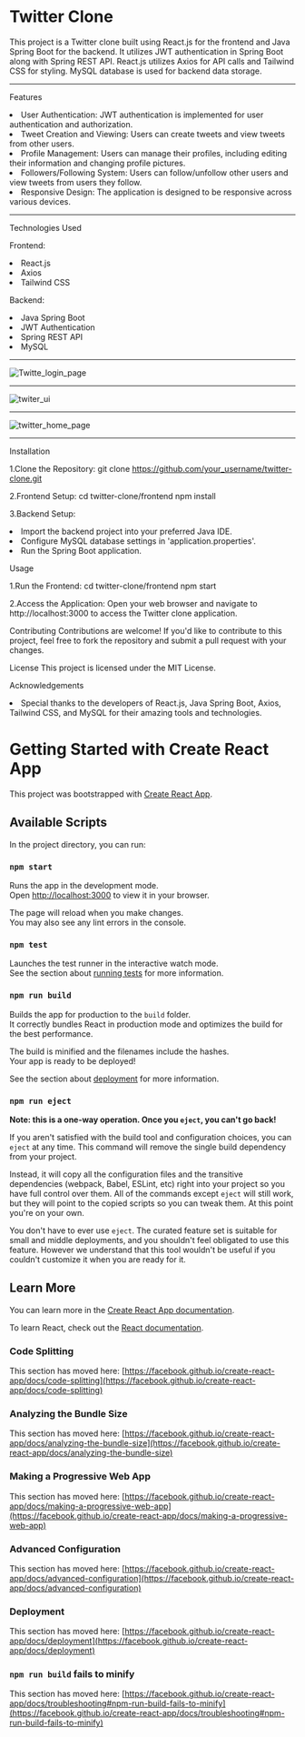 <h1>Twitter Clone</h1>

This project is a Twitter clone built using React.js for the frontend and Java Spring Boot for the backend. It utilizes JWT authentication in Spring Boot along with Spring REST API.
React.js utilizes Axios for API calls and Tailwind CSS for styling. MySQL database is used for backend data storage.

<hr>

Features

<li>User Authentication: JWT authentication is implemented for user authentication and authorization.</li>
<li>Tweet Creation and Viewing: Users can create tweets and view tweets from other users.</li>
<li>Profile Management: Users can manage their profiles, including editing their information and changing profile pictures.</li>
<li>Followers/Following System: Users can follow/unfollow other users and view tweets from users they follow.</li>
<li>Responsive Design: The application is designed to be responsive across various devices.</li>

<hr>

Technologies Used

Frontend:
<li>React.js</li>
<li>Axios</li>
<li>Tailwind CSS</li>


Backend:
<li>Java Spring Boot</li>
<li>JWT Authentication</li>
<li>Spring REST API</li>
<li>MySQL</li>

<hr>

![Twitte_login_page](https://github.com/gebadakash/Twitter-Clone/assets/137673292/87453f18-1c9c-44b7-bb8a-eb099922ccfd)

<hr>

![twiter_ui](https://github.com/gebadakash/Twitter-Clone/assets/137673292/4bdcfedb-9ad7-4961-a1ba-3d6a28575ddb)

<hr>

![twitter_home_page](https://github.com/gebadakash/Twitter-Clone/assets/137673292/5185b266-c507-449c-8f90-8692e38e2a8a)

<hr>

Installation

1.Clone the Repository:
git clone https://github.com/your_username/twitter-clone.git

2.Frontend Setup:
cd twitter-clone/frontend
npm install

3.Backend Setup:
<li>Import the backend project into your preferred Java IDE.</li>
<li>Configure MySQL database settings in 'application.properties'.</li>
<li>Run the Spring Boot application.</li>

Usage

1.Run the Frontend:
cd twitter-clone/frontend
npm start

2.Access the Application:
Open your web browser and navigate to http://localhost:3000 to access the Twitter clone application.

Contributing
Contributions are welcome! If you'd like to contribute to this project, feel free to fork the repository and submit a pull request with your changes.

License
This project is licensed under the MIT License.

Acknowledgements
<li>Special thanks to the developers of React.js, Java Spring Boot, Axios, Tailwind CSS, and MySQL for their amazing tools and technologies.</li>


# Getting Started with Create React App

This project was bootstrapped with [Create React App](https://github.com/facebook/create-react-app).

## Available Scripts

In the project directory, you can run:

### `npm start`

Runs the app in the development mode.\
Open [http://localhost:3000](http://localhost:3000) to view it in your browser.

The page will reload when you make changes.\
You may also see any lint errors in the console.

### `npm test`

Launches the test runner in the interactive watch mode.\
See the section about [running tests](https://facebook.github.io/create-react-app/docs/running-tests) for more information.

### `npm run build`

Builds the app for production to the `build` folder.\
It correctly bundles React in production mode and optimizes the build for the best performance.

The build is minified and the filenames include the hashes.\
Your app is ready to be deployed!

See the section about [deployment](https://facebook.github.io/create-react-app/docs/deployment) for more information.

### `npm run eject`

**Note: this is a one-way operation. Once you `eject`, you can't go back!**

If you aren't satisfied with the build tool and configuration choices, you can `eject` at any time. This command will remove the single build dependency from your project.

Instead, it will copy all the configuration files and the transitive dependencies (webpack, Babel, ESLint, etc) right into your project so you have full control over them. All of the commands except `eject` will still work, but they will point to the copied scripts so you can tweak them. At this point you're on your own.

You don't have to ever use `eject`. The curated feature set is suitable for small and middle deployments, and you shouldn't feel obligated to use this feature. However we understand that this tool wouldn't be useful if you couldn't customize it when you are ready for it.

## Learn More

You can learn more in the [Create React App documentation](https://facebook.github.io/create-react-app/docs/getting-started).

To learn React, check out the [React documentation](https://reactjs.org/).

### Code Splitting

This section has moved here: [https://facebook.github.io/create-react-app/docs/code-splitting](https://facebook.github.io/create-react-app/docs/code-splitting)

### Analyzing the Bundle Size

This section has moved here: [https://facebook.github.io/create-react-app/docs/analyzing-the-bundle-size](https://facebook.github.io/create-react-app/docs/analyzing-the-bundle-size)

### Making a Progressive Web App

This section has moved here: [https://facebook.github.io/create-react-app/docs/making-a-progressive-web-app](https://facebook.github.io/create-react-app/docs/making-a-progressive-web-app)

### Advanced Configuration

This section has moved here: [https://facebook.github.io/create-react-app/docs/advanced-configuration](https://facebook.github.io/create-react-app/docs/advanced-configuration)

### Deployment

This section has moved here: [https://facebook.github.io/create-react-app/docs/deployment](https://facebook.github.io/create-react-app/docs/deployment)

### `npm run build` fails to minify

This section has moved here: [https://facebook.github.io/create-react-app/docs/troubleshooting#npm-run-build-fails-to-minify](https://facebook.github.io/create-react-app/docs/troubleshooting#npm-run-build-fails-to-minify)
